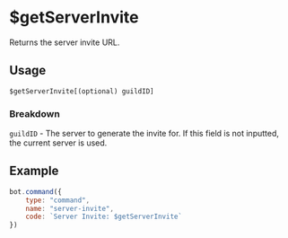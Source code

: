 # $getServerInvite
Returns the server invite URL.

## Usage
```
$getServerInvite[(optional) guildID]
```

### Breakdown
`guildID` - The server to generate the invite for. If this field is not inputted, the current server is used.

## Example
```js
bot.command({
    type: "command",
    name: "server-invite",
    code: `Server Invite: $getServerInvite`
})
```

